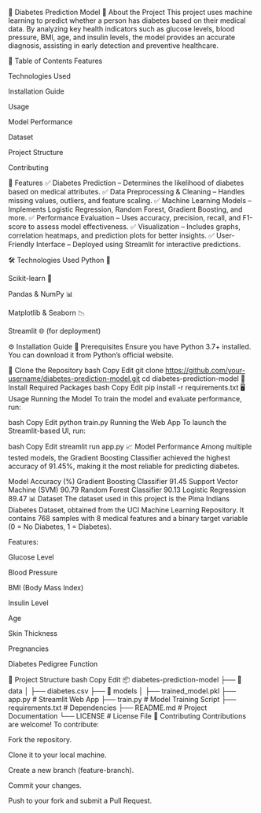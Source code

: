 🏥 Diabetes Prediction Model
📌 About the Project
This project uses machine learning to predict whether a person has diabetes based on their medical data. By analyzing key health indicators such as glucose levels, blood pressure, BMI, age, and insulin levels, the model provides an accurate diagnosis, assisting in early detection and preventive healthcare.

📑 Table of Contents
Features

Technologies Used

Installation Guide

Usage

Model Performance

Dataset

Project Structure

Contributing

🚀 Features
✅ Diabetes Prediction – Determines the likelihood of diabetes based on medical attributes.
✅ Data Preprocessing & Cleaning – Handles missing values, outliers, and feature scaling.
✅ Machine Learning Models – Implements Logistic Regression, Random Forest, Gradient Boosting, and more.
✅ Performance Evaluation – Uses accuracy, precision, recall, and F1-score to assess model effectiveness.
✅ Visualization – Includes graphs, correlation heatmaps, and prediction plots for better insights.
✅ User-Friendly Interface – Deployed using Streamlit for interactive predictions.

🛠 Technologies Used
Python 🐍

Scikit-learn 🤖

Pandas & NumPy 📊

Matplotlib & Seaborn 📉

Streamlit 🌐 (for deployment)

⚙ Installation Guide
🔹 Prerequisites
Ensure you have Python 3.7+ installed. You can download it from Python’s official website.

🔹 Clone the Repository
bash
Copy
Edit
git clone https://github.com/your-username/diabetes-prediction-model.git
cd diabetes-prediction-model
🔹 Install Required Packages
bash
Copy
Edit
pip install -r requirements.txt
🖥 Usage
Running the Model
To train the model and evaluate performance, run:

bash
Copy
Edit
python train.py
Running the Web App
To launch the Streamlit-based UI, run:

bash
Copy
Edit
streamlit run app.py
📈 Model Performance
Among multiple tested models, the Gradient Boosting Classifier achieved the highest accuracy of 91.45%, making it the most reliable for predicting diabetes.

Model	Accuracy (%)
Gradient Boosting Classifier	91.45
Support Vector Machine (SVM)	90.79
Random Forest Classifier	90.13
Logistic Regression	89.47
📊 Dataset
The dataset used in this project is the Pima Indians Diabetes Dataset, obtained from the UCI Machine Learning Repository. It contains 768 samples with 8 medical features and a binary target variable (0 = No Diabetes, 1 = Diabetes).

Features:

Glucose Level

Blood Pressure

BMI (Body Mass Index)

Insulin Level

Age

Skin Thickness

Pregnancies

Diabetes Pedigree Function

📂 Project Structure
bash
Copy
Edit
📦 diabetes-prediction-model
├── 📂 data
│   ├── diabetes.csv
├── 📂 models
│   ├── trained_model.pkl
├── app.py              # Streamlit Web App
├── train.py            # Model Training Script
├── requirements.txt    # Dependencies
├── README.md           # Project Documentation
└── LICENSE             # License File
🤝 Contributing
Contributions are welcome! To contribute:

Fork the repository.

Clone it to your local machine.

Create a new branch (feature-branch).

Commit your changes.

Push to your fork and submit a Pull Request.
